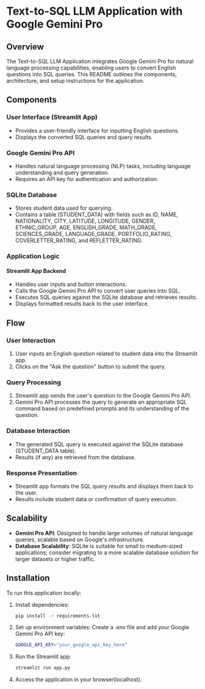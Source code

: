 # Text-to-SQL LLM Application with Google Gemini Pro

## Overview

The Text-to-SQL LLM Application integrates Google Gemini Pro for natural language processing capabilities, enabling users to convert English questions into SQL queries. This README outlines the components, architecture, and setup instructions for the application.

## Components

### User Interface (Streamlit App)

- Provides a user-friendly interface for inputting English questions.
- Displays the converted SQL queries and query results.

### Google Gemini Pro API

- Handles natural language processing (NLP) tasks, including language understanding and query generation.
- Requires an API key for authentication and authorization.

### SQLite Database

- Stores student data used for querying.
- Contains a table (STUDENT_DATA) with fields such as ID, NAME, NATIONALITY, CITY, LATITUDE, LONGITUDE, GENDER, ETHNIC_GROUP, AGE, ENGLISH_GRADE, MATH_GRADE, SCIENCES_GRADE, LANGUAGE_GRADE, PORTFOLIO_RATING, COVERLETTER_RATING, and REFLETTER_RATING.

### Application Logic

#### Streamlit App Backend

- Handles user inputs and button interactions.
- Calls the Google Gemini Pro API to convert user queries into SQL.
- Executes SQL queries against the SQLite database and retrieves results.
- Displays formatted results back to the user interface.

## Flow

### User Interaction

1. User inputs an English question related to student data into the Streamlit app.
2. Clicks on the "Ask the question" button to submit the query.

### Query Processing

1. Streamlit app sends the user's question to the Google Gemini Pro API.
2. Gemini Pro API processes the query to generate an appropriate SQL command based on predefined prompts and its understanding of the question.

### Database Interaction

- The generated SQL query is executed against the SQLite database (STUDENT_DATA table).
- Results (if any) are retrieved from the database.

### Response Presentation

- Streamlit app formats the SQL query results and displays them back to the user.
- Results include student data or confirmation of query execution.

## Scalability

- **Gemini Pro API**: Designed to handle large volumes of natural language queries, scalable based on Google's infrastructure.
- **Database Scalability**: SQLite is suitable for small to medium-sized applications; consider migrating to a more scalable database solution for larger datasets or higher traffic.

## Installation

To run this application locally:

1. Install dependencies:

   ```bash
   pip install -r requirements.txt

2. Set up environment variables:
Create a .env file and add your Google Gemini Pro API key:
   ```bash
   GOOGLE_API_KEY="your_google_api_key_here"

3. Run the Streamlit app:

   ```bash
   streamlit run app.py

4. Access the application in your browser(localhost).


